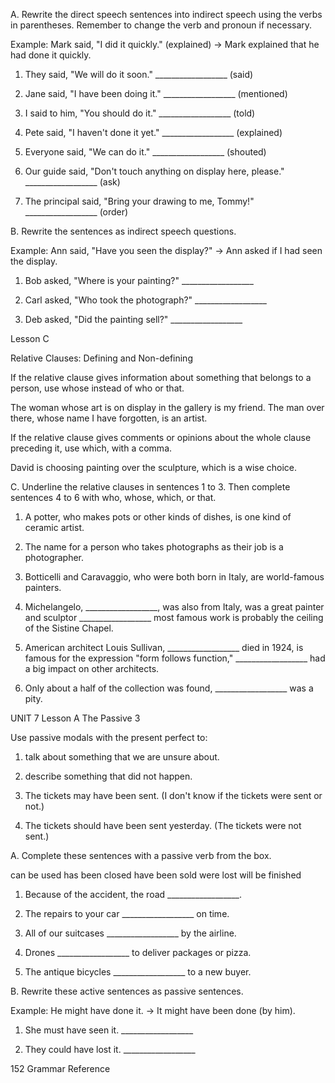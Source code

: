 A. Rewrite the direct speech sentences into indirect speech using the verbs in parentheses. Remember to change the verb and pronoun if necessary.

Example: Mark said, "I did it quickly." (explained) → Mark explained that he had done it quickly.

1. They said, "We will do it soon." __________________ (said)

2. Jane said, "I have been doing it." __________________ (mentioned)

3. I said to him, "You should do it." __________________ (told)

4. Pete said, "I haven't done it yet." __________________ (explained)

5. Everyone said, "We can do it." __________________ (shouted)

6. Our guide said, "Don't touch anything on display here, please." __________________ (ask)

7. The principal said, "Bring your drawing to me, Tommy!" __________________ (order)

B. Rewrite the sentences as indirect speech questions.

Example: Ann said, "Have you seen the display?" → Ann asked if I had seen the display.

1. Bob asked, "Where is your painting?" __________________

2. Carl asked, "Who took the photograph?" __________________

3. Deb asked, "Did the painting sell?" __________________

Lesson C

Relative Clauses: Defining and Non-defining

If the relative clause gives information about something that belongs to a person, use whose instead of who or that.

The woman whose art is on display in the gallery is my friend.
The man over there, whose name I have forgotten, is an artist.

If the relative clause gives comments or opinions about the whole clause preceding it, use which, with a comma.

David is choosing painting over the sculpture, which is a wise choice.

C. Underline the relative clauses in sentences 1 to 3. Then complete sentences 4 to 6 with who, whose, which, or that.

1. A potter, who makes pots or other kinds of dishes, is one kind of ceramic artist.

2. The name for a person who takes photographs as their job is a photographer.

3. Botticelli and Caravaggio, who were both born in Italy, are world-famous painters.

4. Michelangelo, __________________, was also from Italy, was a great painter and sculptor __________________ most famous work is probably the ceiling of the Sistine Chapel.

5. American architect Louis Sullivan, __________________ died in 1924, is famous for the expression "form follows function," __________________ had a big impact on other architects.

6. Only about a half of the collection was found, __________________ was a pity.

UNIT 7
Lesson A
The Passive 3

Use passive modals with the present perfect to:
1. talk about something that we are unsure about.
2. describe something that did not happen.

1. The tickets may have been sent. (I don't know if the tickets were sent or not.)
2. The tickets should have been sent yesterday. (The tickets were not sent.)

A. Complete these sentences with a passive verb from the box.

can be used    has been closed    have been sold
were lost       will be finished

1. Because of the accident, the road __________________.

2. The repairs to your car __________________ on time.

3. All of our suitcases __________________ by the airline.

4. Drones __________________ to deliver packages or pizza.

5. The antique bicycles __________________ to a new buyer.

B. Rewrite these active sentences as passive sentences.

Example: He might have done it. → It might have been done (by him).

1. She must have seen it. __________________

2. They could have lost it. __________________

152   Grammar Reference
